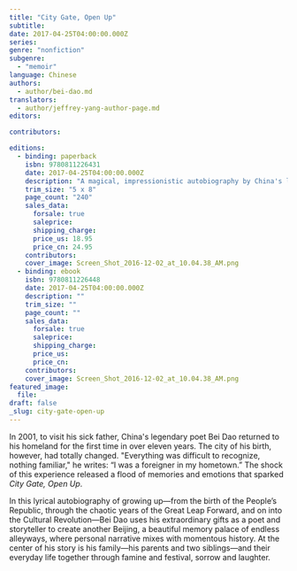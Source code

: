 ```yaml
---
title: "City Gate, Open Up"
subtitle:
date: 2017-04-25T04:00:00.000Z
series:
genre: "nonfiction"
subgenre:
  - "memoir"
language: Chinese
authors:
  - author/bei-dao.md
translators:
  - author/jeffrey-yang-author-page.md
editors:

contributors:

editions:
  - binding: paperback
    isbn: 9780811226431
    date: 2017-04-25T04:00:00.000Z
    description: "A magical, impressionistic autobiography by China's legendary poet Bei Dao "
    trim_size: "5 x 8"
    page_count: "240"
    sales_data:
      forsale: true
      saleprice:
      shipping_charge:
      price_us: 18.95
      price_cn: 24.95
    contributors:
    cover_image: Screen_Shot_2016-12-02_at_10.04.38_AM.png
  - binding: ebook
    isbn: 9780811226448
    date: 2017-04-25T04:00:00.000Z
    description: ""
    trim_size: ""
    page_count: ""
    sales_data:
      forsale: true
      saleprice:
      shipping_charge:
      price_us:
      price_cn:
    contributors:
    cover_image: Screen_Shot_2016-12-02_at_10.04.38_AM.png
featured_image:
  file:
draft: false
_slug: city-gate-open-up
---
```


In 2001, to visit his sick father, China's legendary poet Bei Dao returned to his homeland for the first time in over eleven years. The city of his birth, however, had totally changed. "Everything was difficult to recognize, nothing familiar," he writes: “I was a foreigner in my hometown.” The shock of this experience released a flood of memories and emotions that sparked _City Gate, Open Up_.

In this lyrical autobiography of growing up—from the birth of the People’s Republic, through the chaotic years of the Great Leap Forward, and on into the Cultural Revolution—Bei Dao uses his extraordinary gifts as a poet and storyteller to create another Beijing, a beautiful memory palace of endless alleyways, where personal narrative mixes with momentous history. At the center of his story is his family—his parents and two siblings—and their everyday life together through famine and festival, sorrow and laughter.

